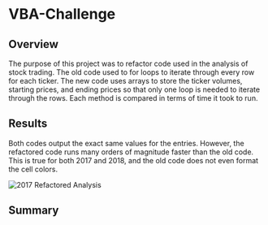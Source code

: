 # VBA-Challenge
## Overview
  The purpose of this project was to refactor code used in the analysis of stock trading. The old code used to for loops to iterate through every row for each ticker. The new code uses arrays to store the ticker volumes, starting prices, and ending prices so that only one loop is needed to iterate through the rows. Each method is compared in terms of time it took to run. 
## Results
  Both codes output the exact same values for the entries. However, the refactored code runs many orders of magnitude faster than the old code. This is true for both 2017 and 2018, and the old code does not even format the cell colors.
 
![2017 Refactored Analysis](https://github.com/szyck/VBA-Challenge/tree/main/Resources/VBA_Challenge_2017.png)

## Summary
  
